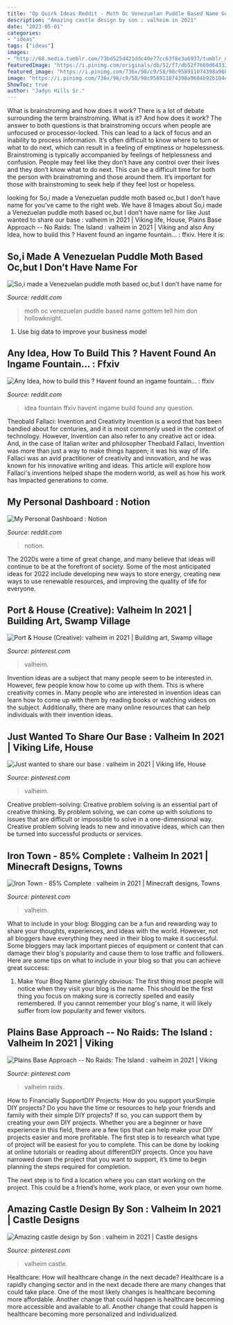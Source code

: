 ```yaml
---
title: "Op Quirk Ideas Reddit - Moth Oc Venezuelan Puddle Based Name Gottem Tell Him Don Hollowknight"
description: "Amazing castle design by son : valheim in 2021"
date: "2023-05-01"
categories:
- "ideas"
tags: ["ideas"]
images:
- "http://68.media.tumblr.com/73bd525d421ddc40e77cc63f8e3a6937/tumblr_ok7zowju0e1u3pwcdo8_r1_1280.png"
featuredImage: "https://i.pinimg.com/originals/db/52/f7/db52f7660d64332fcb2394af86294cc0.jpg"
featured_image: "https://i.pinimg.com/736x/98/c9/58/98c958911074398a9684b92b104cfe88.jpg"
image: "https://i.pinimg.com/736x/98/c9/58/98c958911074398a9684b92b104cfe88.jpg"
ShowToc: true
author: "Jadyn Hills Sr."
---
```



What is brainstroming and how does it work?
There is a lot of debate surrounding the term brainstroming. What is it? And how does it work? The answer to both questions is that brainstroming occurs when people are unfocused or processor-locked. This can lead to a lack of focus and an inability to process information. It’s often difficult to know where to turn or what to do next, which can result in a feeling of emptiness or hopelessness.
Brainstroming is typically accompanied by feelings of helplessness and confusion. People may feel like they don’t have any control over their lives and they don’t know what to do next. This can be a difficult time for both the person with brainstroming and those around them. It’s important for those with brainstroming to seek help if they feel lost or hopeless.

	

		
looking for So,i made a Venezuelan puddle moth based oc,but I don’t have name for you've came to the right web. We have 8 Images about So,i made a Venezuelan puddle moth based oc,but I don’t have name for like Just wanted to share our base : valheim in 2021 | Viking life, House, Plains Base Approach -- No Raids: The Island : valheim in 2021 | Viking and also Any Idea, how to build this ? Havent found an ingame fountain... : ffxiv. Here it is:
		
    
## So,i Made A Venezuelan Puddle Moth Based Oc,but I Don’t Have Name For

<img loading=lazy src="https://preview.redd.it/9t032atbpzw41.jpg?auto=webp&amp;s=ed3045ec130f9835bc6548dd81d9f965f3ed3cd5" onerror="this.onerror=null;this.src='https://tse3.mm.bing.net/th?id=OIP.mKmtPNK_9HLSEG2RDkNd4QHaQC&amp;pid=15.1';" alt="So,i made a Venezuelan puddle moth based oc,but I don’t have name for">

_Source: reddit.com_

>moth oc venezuelan puddle based name gottem tell him don hollowknight. 

	

1. Use big data to improve your business model

    
## Any Idea, How To Build This ? Havent Found An Ingame Fountain... : Ffxiv

<img loading=lazy src="http://68.media.tumblr.com/73bd525d421ddc40e77cc63f8e3a6937/tumblr_ok7zowju0e1u3pwcdo8_r1_1280.png" onerror="this.onerror=null;this.src='https://tse3.mm.bing.net/th?id=OIP.yjLYfl9aQfTyE_Lh7WjCAgHaD-&amp;pid=15.1';" alt="Any Idea, how to build this ? Havent found an ingame fountain... : ffxiv">

_Source: reddit.com_

>idea fountain ffxiv havent ingame build found any question. 

	

Theobald Fallaci: Invention and Creativity
Invention is a word that has been bandied about for centuries, and it is most commonly used in the context of technology. However, Invention can also refer to any creative act or idea. And, in the case of Italian writer and philosopher Theobald Fallaci, Invention was more than just a way to make things happen; it was his way of life. Fallaci was an avid practitioner of creativity and innovation, and he was known for his innovative writing and ideas. This article will explore how Fallaci's inventions helped shape the modern world, as well as how his work has Impacted generations to come.

    
## My Personal Dashboard : Notion

<img loading=lazy src="https://preview.redd.it/qivn19oxeso21.png?auto=webp&amp;s=5ecaa07b002dae10b1a85f526ccf6b4d50decb09" onerror="this.onerror=null;this.src='https://tse1.mm.bing.net/th?id=OIP.dnxICYjgRWeLWD9Ux5JwVQHaD-&amp;pid=15.1';" alt="My Personal Dashboard : Notion">

_Source: reddit.com_

>notion. 

	

The 2020s were a time of great change, and many believe that ideas will continue to be at the forefront of society. Some of the most anticipated ideas for 2022 include developing new ways to store energy, creating new ways to use renewable resources, and improving the quality of life for everyone.

    
## Port &amp; House (Creative): Valheim In 2021 | Building Art, Swamp Village

<img loading=lazy src="https://i.pinimg.com/originals/db/52/f7/db52f7660d64332fcb2394af86294cc0.jpg" onerror="this.onerror=null;this.src='https://tse1.mm.bing.net/th?id=OIP.5AcMG3xwWF2WyyiGRj9fMgHaEK&amp;pid=15.1';" alt="Port &amp; House (Creative): valheim in 2021 | Building art, Swamp village">

_Source: pinterest.com_

>valheim. 

	

Invention ideas are a subject that many people seem to be interested in. However, few people know how to come up with them. This is where creativity comes in. Many people who are interested in invention ideas can learn how to come up with them by reading books or watching videos on the subject. Additionally, there are many online resources that can help individuals with their invention ideas.

    
## Just Wanted To Share Our Base : Valheim In 2021 | Viking Life, House

<img loading=lazy src="https://i.pinimg.com/736x/ee/fe/5c/eefe5c4b07acfc2cf28980ca0e593cf8.jpg" onerror="this.onerror=null;this.src='https://tse3.mm.bing.net/th?id=OIP.rE1YvISKPGwMYtfihqRNnAHaEK&amp;pid=15.1';" alt="Just wanted to share our base : valheim in 2021 | Viking life, House">

_Source: pinterest.com_

>valheim. 

	

Creative problem-solving:
Creative problem solving is an essential part of creative thinking. By problem solving, we can come up with solutions to issues that are difficult or impossible to solve in a one-dimensional way. Creative problem solving leads to new and innovative ideas, which can then be turned into successful products or services.

    
## Iron Town - 85% Complete : Valheim In 2021 | Minecraft Designs, Towns

<img loading=lazy src="https://i.pinimg.com/736x/31/16/e2/3116e233c489514b56199b85d7823e19.jpg" onerror="this.onerror=null;this.src='https://tse4.mm.bing.net/th?id=OIP.qTuJa9qA7fWqwXdf5whYMwHaEK&amp;pid=15.1';" alt="Iron Town - 85% Complete : valheim in 2021 | Minecraft designs, Towns">

_Source: pinterest.com_

>valheim. 

	

What to include in your blog:
Blogging can be a fun and rewarding way to share your thoughts, experiences, and ideas with the world. However, not all bloggers have everything they need in their blog to make it successful. Some bloggers may lack important pieces of equipment or content that can damage their blog's popularity and cause them to lose traffic and followers. Here are some tips on what to include in your blog so that you can achieve great success:
1. Make Your Blog Name glaringly obvious: The first thing most people will notice when they visit your blog is the name. This should be the first thing you focus on making sure is correctly spelled and easily remembered. If you cannot remember your blog's name, it will likely suffer from low popularity and fewer visitors.


    
## Plains Base Approach -- No Raids: The Island : Valheim In 2021 | Viking

<img loading=lazy src="https://i.pinimg.com/originals/b4/ca/34/b4ca349762c4fc3ca265c89c31b1f1cf.png" onerror="this.onerror=null;this.src='https://tse3.mm.bing.net/th?id=OIP.D382gsWjJsGVkB_LBY4RCgHaHN&amp;pid=15.1';" alt="Plains Base Approach -- No Raids: The Island : valheim in 2021 | Viking">

_Source: pinterest.com_

>valheim raids. 

	

How to Financially SupportDIY Projects: How do you support yourSimple DIY projects?
Do you have the time or resources to help your friends and family with their simple DIY projects? If so, you can support them by creating your own DIY projects. Whether you are a beginner or have experience in this field, there are a few tips that can help make your DIY projects easier and more profitable.
The first step is to research what type of project will be easiest for you to complete. This can be done by looking at online tutorials or reading about differentDIY projects. Once you have narrowed down the project that you want to support, it’s time to begin planning the steps required for completion.

The next step is to find a location where you can start working on the project. This could be a friend’s home, work place, or even your own home.

    
## Amazing Castle Design By Son : Valheim In 2021 | Castle Designs

<img loading=lazy src="https://i.pinimg.com/736x/98/c9/58/98c958911074398a9684b92b104cfe88.jpg" onerror="this.onerror=null;this.src='https://tse4.mm.bing.net/th?id=OIP.mhbQz0dOKzt5s_Hsy8JvCgHaEK&amp;pid=15.1';" alt="Amazing castle design by Son : valheim in 2021 | Castle designs">

_Source: pinterest.com_

>valheim castle. 

	

Healthcare: How will healthcare change in the next decade?
Healthcare is a rapidly changing sector and in the next decade there are many changes that could take place. One of the most likely changes is healthcare becoming more affordable. Another change that could happen is healthcare becoming more accessible and available to all. Another change that could happen is healthcare becoming more personalized and individualized.

